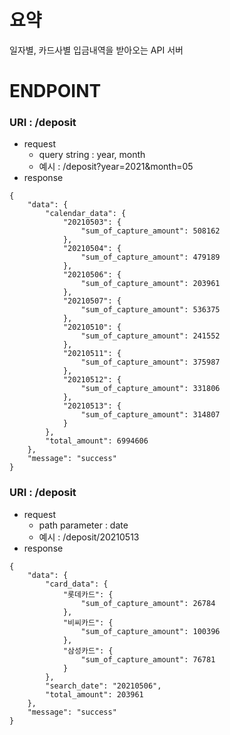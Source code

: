 # 요약
일자별, 카드사별 입금내역을 받아오는 API 서버

# ENDPOINT
### URI : /deposit
 - request
   - query string : year, month
   - 예시 : /deposit?year=2021&month=05
 - response
```
{
    "data": {
        "calendar_data": {
            "20210503": {
                "sum_of_capture_amount": 508162
            },
            "20210504": {
                "sum_of_capture_amount": 479189
            },
            "20210506": {
                "sum_of_capture_amount": 203961
            },
            "20210507": {
                "sum_of_capture_amount": 536375
            },
            "20210510": {
                "sum_of_capture_amount": 241552
            },
            "20210511": {
                "sum_of_capture_amount": 375987
            },
            "20210512": {
                "sum_of_capture_amount": 331806
            },
            "20210513": {
                "sum_of_capture_amount": 314807
            }
        },
        "total_amount": 6994606
    },
    "message": "success"
}
```

### URI :  /deposit
 - request
   - path parameter : date
   - 예시 : /deposit/20210513
 - response
```
{
    "data": {
        "card_data": {
            "롯데카드": {
                "sum_of_capture_amount": 26784
            },
            "비씨카드": {
                "sum_of_capture_amount": 100396
            },
            "삼성카드": {
                "sum_of_capture_amount": 76781
            }
        },
        "search_date": "20210506",
        "total_amount": 203961
    },
    "message": "success"
}
```